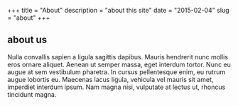 +++
title = "About"
description = "about this site"
date = "2015-02-04"
slug = "about"
+++

## about us

Nulla convallis sapien a ligula sagittis dapibus. Mauris hendrerit nunc mollis eros ornare aliquet. Aenean ut semper massa, eget interdum tortor. Nunc eu augue at sem vestibulum pharetra. In cursus pellentesque enim, eu rutrum augue lobortis eu. Maecenas lacus ligula, vehicula vel mauris sit amet, imperdiet interdum ipsum. Nam magna nisi, vulputate at lectus ut, rhoncus tincidunt magna.

